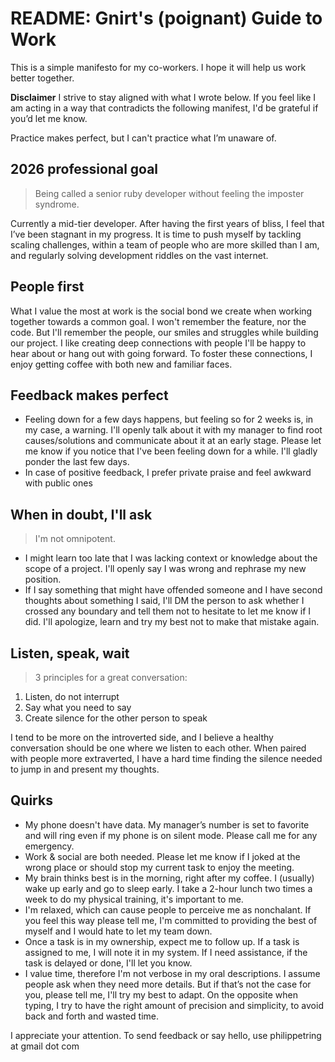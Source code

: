 # README: Gnirt's (poignant) Guide to Work

This is a simple manifesto for my co-workers. I hope it will help us work better together.

**Disclaimer**
I strive to stay aligned with what I wrote below. If you feel like I am acting in a way that contradicts the following manifest, I'd be grateful if you’d let me know.

Practice makes perfect, but I can't practice what I’m unaware of.

## 2026 professional goal

> Being called a senior ruby developer without feeling the imposter syndrome.

Currently a mid-tier developer. After having the first years of bliss, I feel that I’ve been stagnant in my progress. It is time to push myself by tackling scaling challenges, within a team of people who are more skilled than I am, and regularly solving development riddles on the vast internet.

## People first

What I value the most at work is the social bond we create when working together towards a common goal. 
I won't remember the feature, nor the code. But I'll remember the people, our smiles and struggles while building our project. I like creating deep connections with people I'll be happy to hear about or hang out with going forward. 
To foster these connections, I enjoy getting coffee with both new and familiar faces.

## Feedback makes perfect

- Feeling down for a few days happens, but feeling so for 2 weeks is, in my case, a warning. I'll openly talk about it with my manager to find root causes/solutions and communicate about it at an early stage. Please let me know if you notice that I've been feeling down for a while. I'll gladly ponder the last few days.
- In case of positive feedback, I prefer private praise and feel awkward with public ones

## When in doubt, I'll ask

> I'm not omnipotent.

- I might learn too late that I was lacking context or knowledge about the scope of a project. I'll openly say I was wrong and rephrase my new position.
- If I say something that might have offended someone and I have second thoughts about something I said, I'll DM the person to ask whether I crossed any boundary and tell them not to hesitate to let me know if I did. I'll apologize, learn and try my best not to make that mistake again.

## Listen, speak, wait

> 3 principles for a great conversation:

1. Listen, do not interrupt
2. Say what you need to say
3. Create silence for the other person to speak

I tend to be more on the introverted side, and I believe a healthy conversation should be one where we listen to each other. When paired with people more extraverted, I have a hard time finding the silence needed to jump in and present my thoughts.

## Quirks

- My phone doesn't have data. My manager’s number is set to favorite and will ring even if my phone is on silent mode. Please call me for any emergency.
- Work & social are both needed. Please let me know if I joked at the wrong place or should stop my current task to enjoy the meeting.
- My brain thinks best is in the morning, right after my coffee. I (usually) wake up early and go to sleep early. I take a 2-hour lunch two times a week to do my physical training, it's important to me.
- I'm relaxed, which can cause people to perceive me as nonchalant. If you feel this way please tell me, I'm committed to providing the best of myself and I would hate to let my team down.
- Once a task is in my ownership, expect me to follow up. If a task is assigned to me, I will note it in my system. If I need assistance, if the task is delayed or done, I'll let you know.
- I value time, therefore I'm not verbose in my oral descriptions. I assume people ask when they need more details. But if that’s not the case for you, please tell me, I'll try my best to adapt. On the opposite when typing, I try to have the right amount of precision and simplicity, to avoid back and forth and wasted time.

I appreciate your attention. To send feedback or say hello, use philippetring at gmail dot com

